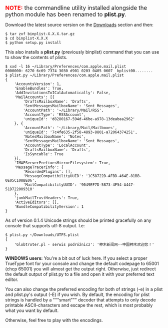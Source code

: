 <font size='4'><font color='red'><b>NOTE:</b></font> the commandline utility installed alongside the python module has been renamed to <b>plist.py</b>.</font>


Download the latest source version on the [Downloads](https://code.google.com/p/binplist/downloads/list) section and then:

```
$ tar zxf binplist-X.X.X.tar.gz
$ cd binplist-X.X.X
$ python setup.py install
```


This also installs a **plist.py** (previously binplist) command that you can use to show the contents of plists.


```
$ xxd -l 16 ~/Library/Preferences/com.apple.mail.plist
0000000: 6270 6c69 7374 3030 d901 0203 0405 0607  bplist00........
$ plist.py ~/Library/Preferences/com.apple.mail.plist 
{
    'AccountsVersion': 1,
    'EnableBundles': True,
    'AddInvitationsToICalAutomatically': False,
    'MailAccounts': [{
        'DraftsMailboxName': 'Drafts',
        'SentMessagesMailboxName': 'Sent Messages',
        'AccountPath': '~/Library/Mail/RSS',
        'AccountType': 'RSSAccount',
        'uniqueId': 'd8280167-594d-46be-a978-13deabaa2962'
    }, {
        'AccountPath': '~/Library/Mail/Mailboxes',
        'uniqueId': '7c4fe635-2f58-4893-8801-a72064374251',
        'NotesMailboxName': 'Notes',
        'SentMessagesMailboxName': 'Sent Messages',
        'AccountType': 'LocalAccount',
        'DraftsMailboxName': 'Drafts',
        'IsSyncable': True
    }],
    'IMAPServerPrefixesMirrorFilesystem': True,
    'MessageTracerInfo': {
        'RecordedPlugins': [],
        'MessageCompatibilityUUID': '1C58722D-AFBD-464E-81BB-0E05C108BE06',
        'MailCompatibilityUUID': '9049EF7D-5873-4F54-A447-51D722009310'
    },
    'junkMailTrustHeaders': True,
    'ActiveEditors': [],
    'BundleCompatibilityVersion': 1
}
```

As of version 0.1.4 Unicode strings should be printed gracefully on any console that supports utf-8 output. I.e:

```
$ plist.py ~/Downloads/UTFS.plist 
{
    'Globtroter.pl - serwis podróżnicz': '神木新闻网--中国神木欢迎您！'
}
```


**WINDOWS users:** You're a bit out of luck here. If you select a proper TrueType font for your console and change the default codepage to 65001 (chcp 65001) you will almost get the output right. Otherwise, just redirect the default output of plist.py to a file and open it with your preferred text editor.


You can also change the preferred encoding for both of strings (-e) in a plist and plist.py's output (-E) if you wish. By default, the encoding for plist strings is handled by a """smart""" decoder that attempts to only decode printable ASCII-characters and escape the rest, which is most probably what you want by default.

Otherwise, feel free to play with the encodings.